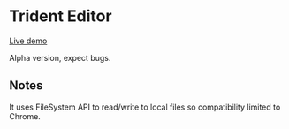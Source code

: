 # Trident Editor

[Live demo](https://aifanatic.github.io/Trident-Editor/dist/index.html)

Alpha version, expect bugs.

## Notes
It uses FileSystem API to read/write to local files so compatibility limited to Chrome.